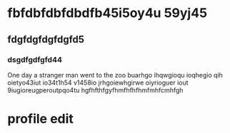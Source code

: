 # fbfdbfdbfdbdfb45i5oy4u 59yj45
## fdgfdgfdgfdgfd5 
### dsgdfgdfgfd44
One day a stranger man went to the zoo buarhgo ihqwgioqu ioqhegio qih oietyo43iut io34t1h54 v1458io jrhgoiewhgirwe oiyrioguer iout 9iugioreugperoutpqo4tu
hgfhfthfgyfhmfhfhfhmfmhfcmhfgh
# profile edit
